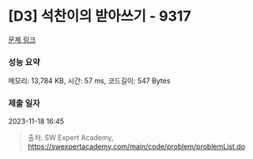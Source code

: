 # [D3] 석찬이의 받아쓰기 - 9317 

[문제 링크](https://swexpertacademy.com/main/code/problem/problemDetail.do?contestProbId=AW-hOY5KeEIDFAVg) 

### 성능 요약

메모리: 13,784 KB, 시간: 57 ms, 코드길이: 547 Bytes

### 제출 일자

2023-11-18 16:45



> 출처: SW Expert Academy, https://swexpertacademy.com/main/code/problem/problemList.do